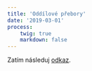 ```yaml
---
title: 'Oddílové přebory'
date: '2019-03-01'
process:
    twig: true
    markdown: false
---
```

Zatím následuj <a href="http://zbm.eob.cz/op/op.htm">odkaz</a></li>.

